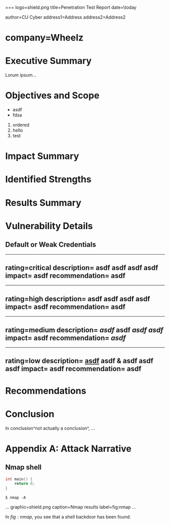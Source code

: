 ===
logo=shield.png
title=Penetration Test Report
date=\today

author=CU Cyber
address1=Address
address2=Address2

company=Wheelz
===

# Executive Summary

Lorum ipsum...

# Objectives and Scope

* asdf
* fdsa

1. ordered
2. hello
2. test

# Impact Summary

# Identified Strengths

# Results Summary

# Vulnerability Details

## Default or Weak Credentials

---
rating=critical
description=
	asdf
	asdf
	asdf
	asdf
impact=
	asdf
recommendation=
	asdf
---

---
rating=high
description=
	asdf
	asdf
	asdf
	asdf
impact=
	asdf
recommendation=
	asdf
---

---
rating=medium
description=
	*asdf*
	**asdf**
	***asdf***
	_asdf_
impact=
	__asdf__
recommendation=
	___asdf___
---

---
rating=low
description=
	[asdf](https://cucyber.net/)
	asdf & asdf
	asdf
	asdf
impact=
	asdf
recommendation=
	asdf
---

# Recommendations

# Conclusion

In conclusion^not actually a conclusion^, ...


# Appendix A: Attack Narrative

## Nmap shell

```c
int main() {
	return 0;
}
```

```
$ nmap -A 
```

...
graphic=shield.png
caption=Nmap results
label=fig:nmap
...

In $fig:nmap$, you see that a shell backdoor has been found.
